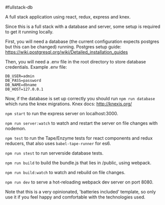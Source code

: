 #fullstack-db

A full stack application using react, redux, express and knex.

Since this is a full stack with a database and server, some setup is required to get it running locally.

First, you will need a database (the current configuration expects postgres but this can be changed) running. Postgres setup guide: https://wiki.postgresql.org/wiki/Detailed_installation_guides

Then, you will need a .env file in the root directory to store database credentials. Example .env file:
```
DB_USER=admin
DB_PASS=password
DB_NAME=dbname
DB_HOST=127.0.0.1
```

Now, if the database is set up correctly you should run ```npm run database``` which runs the knex migrations. Knex docs: http://knexjs.org/

```npm start``` to run the express server on localhost:3000.

```npm run server:watch``` to watch and restart the server on file changes with nodemon.

```npm test``` to run the Tape/Enzyme tests for react components and redux reducers, that also uses ```babel-tape-runner``` for es6.

```npm run stest``` to run serverside database tests.

```npm run build``` to build the bundle.js that lies in /public, using webpack.

```npm run build:watch``` to watch and rebuild on file changes.

```npm run dev``` to serve a hot-reloading webpack dev server on port 8080.

Note that this is a very opinionated, 'batteries included' template, so only use it if you feel happy and comfortable with the technologies used.
